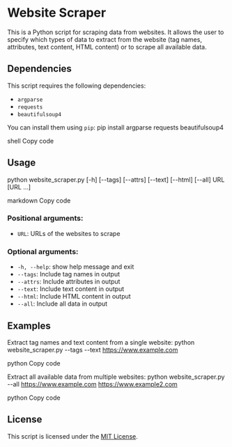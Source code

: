# Website Scraper

This is a Python script for scraping data from websites. It allows the user to specify which types of data to extract from the website (tag names, attributes, text content, HTML content) or to scrape all available data.

## Dependencies

This script requires the following dependencies:
- `argparse`
- `requests`
- `beautifulsoup4`

You can install them using `pip`:
pip install argparse requests beautifulsoup4

shell
Copy code

## Usage

python website_scraper.py [-h] [--tags] [--attrs] [--text] [--html] [--all] URL [URL ...]

markdown
Copy code

### Positional arguments:
- `URL`: URLs of the websites to scrape

### Optional arguments:
- `-h, --help`: show help message and exit
- `--tags`: Include tag names in output
- `--attrs`: Include attributes in output
- `--text`: Include text content in output
- `--html`: Include HTML content in output
- `--all`: Include all data in output

## Examples

Extract tag names and text content from a single website:
python website_scraper.py --tags --text https://www.example.com

python
Copy code

Extract all available data from multiple websites:
python website_scraper.py --all https://www.example.com https://www.example2.com

python
Copy code

## License

This script is licensed under the [MIT License](LICENSE).

